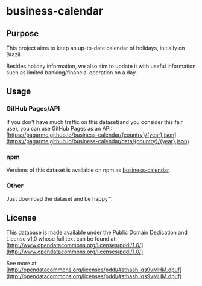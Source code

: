 # business-calendar

## Purpose

This project aims to keep an up-to-date calendar of holidays, initially on Brazil.

Besides holiday information, we also aim to update it with useful information such as limited banking/financial operation on a day.

## Usage

### GitHub Pages/API

If you don't have much traffic on this dataset(and you consider this fair use), you can use GitHub Pages as an API: [https://pagarme.github.io/business-calendar/{country}/{year}.json](https://pagarme.github.io/business-calendar/data/{country}/{year}.json)

### npm

Versions of this dataset is available on npm as [business-calendar](https://npmjs.org/package/business-calendar).

### Other

Just download the dataset and be happy™.

## License

This database is made available under the Public Domain Dedication and License v1.0 whose full text can be found at: [http://www.opendatacommons.org/licenses/pddl/1.0/](http://www.opendatacommons.org/licenses/pddl/1.0/)

See more at: [http://opendatacommons.org/licenses/pddl/#sthash.iqs9vMHM.dpuf](http://opendatacommons.org/licenses/pddl/#sthash.iqs9vMHM.dpuf)

